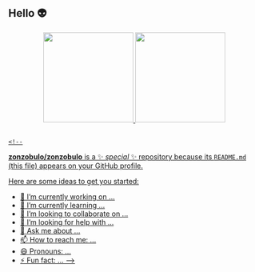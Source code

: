 ## Hello 👽

<div align="center">
  <a href="https://github.com/zonzobulo">
  <img height="180em" src="https://github-readme-stats.vercel.app/api?username=zonzobulo&show_icons=true&theme=gruvbox&include_all_commits=true&count_private=true"/>
  <img height="180em" 
       src="https://github-readme-stats.vercel.app/api/top-langs/?username=zonzobulo&layout=compact&langs_count=7&theme=gruvbox"/>
</div>
  
  ##
    <!--
**zonzobulo/zonzobulo** is a ✨ _special_ ✨ repository because its `README.md` (this file) appears on your GitHub profile.

Here are some ideas to get you started:

- 🔭 I’m currently working on ...
- 🌱 I’m currently learning ...
- 👯 I’m looking to collaborate on ...
- 🤔 I’m looking for help with ...
- 💬 Ask me about ...
- 📫 How to reach me: ...
- 😄 Pronouns: ...
- ⚡ Fun fact: ...
-->
